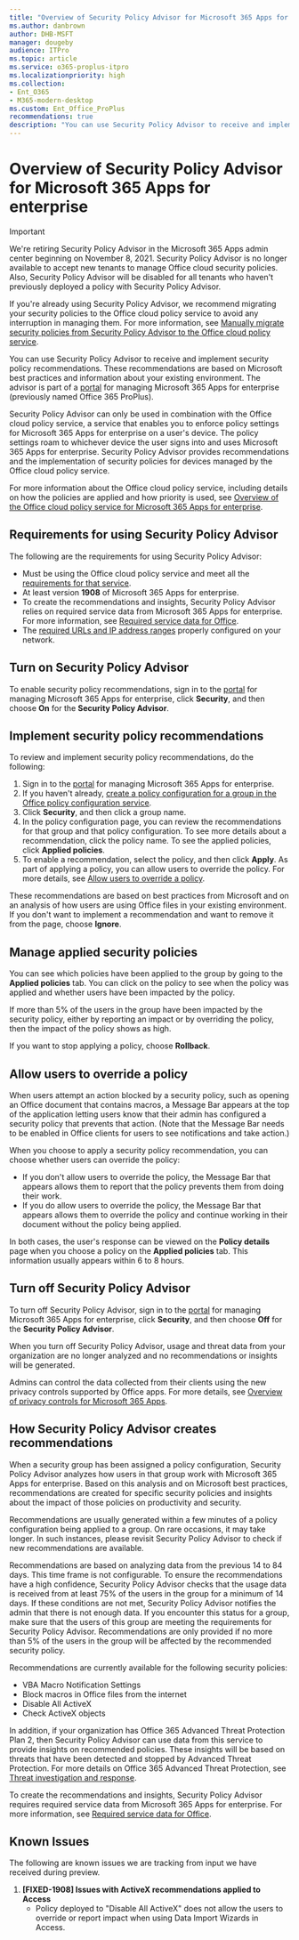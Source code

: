 ```yaml
---
title: "Overview of Security Policy Advisor for Microsoft 365 Apps for enterprise"
ms.author: danbrown
author: DHB-MSFT
manager: dougeby
audience: ITPro
ms.topic: article
ms.service: o365-proplus-itpro
ms.localizationpriority: high
ms.collection:
- Ent_O365
- M365-modern-desktop
ms.custom: Ent_Office_ProPlus
recommendations: true
description: "You can use Security Policy Advisor to receive and implement security policy recommendations."
---
```


# Overview of Security Policy Advisor for Microsoft 365 Apps for enterprise

> [!IMPORTANT]
> We're retiring Security Policy Advisor in the Microsoft 365 Apps admin center beginning on November 8, 2021. Security Policy Advisor is no longer available to accept new tenants to manage Office cloud security policies. Also, Security Policy Advisor will be disabled for all tenants who haven't previously deployed a policy with Security Policy Advisor.
>
> If you're already using Security Policy Advisor, we recommend migrating your security policies to the Office cloud policy service to avoid any interruption in managing them. For more information, see [Manually migrate security policies from Security Policy Advisor to the Office cloud policy service](migrate-security-policies-from-spa-to-ocps).


You can use Security Policy Advisor to receive and implement security policy recommendations. These recommendations are based on Microsoft best practices and information about your existing environment. The advisor is part of a [portal](https://config.office.com) for managing Microsoft 365 Apps for enterprise (previously named Office 365 ProPlus).

Security Policy Advisor can only be used in combination with the Office cloud policy service, a service that enables you to enforce policy settings for Microsoft 365 Apps for enterprise on a user's device. The policy settings roam to whichever device the user signs into and uses Microsoft 365 Apps for enterprise. Security Policy Advisor provides recommendations and the implementation of security policies for devices managed by the Office cloud policy service.
 
For more information about the Office cloud policy service, including details on how the policies are applied and how priority is used, see [Overview of the Office cloud policy service for Microsoft 365 Apps for enterprise](overview-office-cloud-policy-service.md).

## Requirements for using Security Policy Advisor

The following are the requirements for using Security Policy Advisor:

- Must be using the Office cloud policy service and meet all the [requirements for that service](overview-office-cloud-policy-service.md#requirements-for-using-the-office-cloud-policy-service). 
- At least version **1908** of Microsoft 365 Apps for enterprise. 
- To create the recommendations and insights, Security Policy Advisor relies on required service data from Microsoft 365 Apps for enterprise. For more information, see [Required service data for Office](../privacy/required-service-data.md).
- The [required URLs and IP address ranges](/microsoft-365/enterprise/urls-and-ip-address-ranges#microsoft-365-common-and-office-online) properly configured on your network.

## Turn on Security Policy Advisor

To enable security policy recommendations, sign in to the [portal](https://config.office.com) for managing Microsoft 365 Apps for enterprise, click **Security**, and then choose **On** for the **Security Policy Advisor**.  

## Implement security policy recommendations

To review and implement security policy recommendations, do the following:

1. Sign in to the [portal](https://config.office.com) for managing Microsoft 365 Apps for enterprise.
2. If you haven't already, [create a policy configuration for a group in the Office policy configuration service](overview-office-cloud-policy-service.md#steps-for-creating-a-policy-configuration). 
3. Click **Security**, and then click a group name.
4. In the policy configuration page, you can review the recommendations for that group and that policy configuration. To see more details about a recommendation, click the policy name. To see the applied policies, click **Applied policies**. 
5. To enable a recommendation, select the policy, and then click **Apply**. As part of applying a policy, you can allow users to override the policy. For more details, see [Allow users to override a policy](#allow-users-to-override-a-policy).

These recommendations are based on best practices from Microsoft and on an analysis of how users are using Office files in your existing environment. If you don't want to implement a recommendation and want to remove it from the page, choose **Ignore**.

## Manage applied security policies

You can see which policies have been applied to the group by going to the **Applied policies** tab. You can click on the policy to see when the policy was applied and whether users have been impacted by the policy. 

If more than 5% of the users in the group have been impacted by the security policy, either by reporting an impact or by overriding the policy, then the impact of the policy shows as high.

If you want to stop applying a policy, choose **Rollback**. 

## Allow users to override a policy

When users attempt an action blocked by a security policy, such as opening an Office document that contains macros, a Message Bar appears at the top of the application letting users know that their admin has configured a security policy that prevents that action. (Note that the Message Bar needs to be enabled in Office clients for users to see notifications and take action.)

When you choose to apply a security policy recommendation, you can choose whether users can override the policy:

- If you don't allow users to override the policy, the Message Bar that appears allows them to report that the policy prevents them from doing their work. 
- If you do allow users to override the policy, the Message Bar that appears allows them to override the policy and continue working in their document without the policy being applied.

In both cases, the user's response can be viewed on the **Policy details** page when you choose a policy on the **Applied policies** tab. This information usually appears within 6 to 8 hours.

## Turn off Security Policy Advisor

To turn off Security Policy Advisor, sign in to the [portal](https://config.office.com) for managing Microsoft 365 Apps for enterprise, click **Security**, and then choose **Off** for the **Security Policy Advisor**. 

When you turn off Security Policy Advisor, usage and threat data from your organization are no longer analyzed and no recommendations or insights will be generated.  

Admins can control the data collected from their clients using the new privacy controls supported by Office apps. For more details, see [Overview of privacy controls for Microsoft 365 Apps](../privacy/overview-privacy-controls.md).

## How Security Policy Advisor creates recommendations 

When a security group has been assigned a policy configuration, Security Policy Advisor analyzes how users in that group work with Microsoft 365 Apps for enterprise. Based on this analysis and on Microsoft best practices, recommendations are created for specific security policies and insights about the impact of those policies on productivity and security. 

Recommendations are usually generated within a few minutes of a policy configuration being applied to a group. On rare occasions, it may take longer. In such instances, please revisit Security Policy Advisor to check if new recommendations are available.

Recommendations are based on analyzing data from the previous 14 to 84 days. This time frame is not configurable. To ensure the recommendations have a high confidence, Security Policy Advisor checks that the usage data is received from at least 75% of the users in the group for a minimum of 14 days. If these conditions are not met, Security Policy Advisor notifies the admin that there is not enough data. If you encounter this status for a group, make sure that the users of this group are meeting the requirements for Security Policy Advisor. Recommendations are only provided if no more than 5% of the users in the group will be affected by the recommended security policy.

Recommendations are currently available for the following security policies: 

- VBA Macro Notification Settings 
- Block macros in Office files from the internet 
- Disable All ActiveX 
- Check ActiveX objects 

In addition, if your organization has Office 365 Advanced Threat Protection Plan 2, then Security Policy Advisor can use data from this service to provide insights on recommended policies. These insights will be based on threats that have been detected and stopped by Advanced Threat Protection. For more details on Office 365 Advanced Threat Protection, see [Threat investigation and response](/microsoft-365/security/office-365-security/office-365-ti). 

To create the recommendations and insights, Security Policy Advisor requires required service data from Microsoft 365 Apps for enterprise. For more information, see [Required service data for Office](../privacy/required-service-data.md).

## Known Issues
The following are known issues we are tracking from input we have received during preview.
1. **[FIXED-1908] Issues with ActiveX recommendations applied to Access**
   - Policy deployed to "Disable All ActiveX" does not allow the users to override or report impact when using Data Import Wizards in Access.